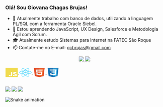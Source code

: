 ### Olá! Sou Giovana Chagas Brujas!

- 🔭 Atualmente trabalho com banco de dados, utilizando a linguagem PL/SQL com a ferramenta Oracle Siebel.
- 🌱 Estou aprendendo JavaScript, UX Design, Salesforce e Metodologia Ágil com Scrum.
- 🎓 Atualmente estudo Sistemas para Internet na FATEC São Roque
- 📫 Contate-me no E-mail: gcbrujas@gmail.com

<div align="center">
  <a href="https://github.com/giochagasb">
  <img height="180em" src="https://github-readme-stats.vercel.app/api?username=giochagasb&show_icons=true&theme=dracula&include_all_commits=true&count_private=true"/>
  <img height="180em" src="https://github-readme-stats.vercel.app/api/top-langs/?username=giochagasb&layout=compact&langs_count=7&theme=dracula"/>
</div>
<div style="display: inline_block"><br>
  <img align="center" alt="Gi-Js" height="30" width="40" src="https://raw.githubusercontent.com/devicons/devicon/master/icons/javascript/javascript-plain.svg">
  <img align="center" alt="Gi-React" height="30" width="40" src="https://raw.githubusercontent.com/devicons/devicon/master/icons/react/react-original.svg">
  <img align="center" alt="Gi-HTML" height="30" width="40" src="https://raw.githubusercontent.com/devicons/devicon/master/icons/html5/html5-original.svg">
  <img align="center" alt="Gi-CSS" height="30" width="40" src="https://raw.githubusercontent.com/devicons/devicon/master/icons/css3/css3-original.svg">
</div>
  
  ##
 
<div> 
  <a href="https://www.instagram.com/gichagasbrujas/" target="_blank"><img src="https://img.shields.io/badge/-Instagram-%23E4405F?style=for-the-badge&logo=instagram&logoColor=white" target="_blank"></a> 
  <a href = "mailto:gcbrujas@gmail.com"><img src="https://img.shields.io/badge/-Gmail-%23333?style=for-the-badge&logo=gmail&logoColor=white" target="_blank"></a>
  <a href="https://www.linkedin.com/in/giovana-chagas-brujas-47054b20b/" target="_blank"><img src="https://img.shields.io/badge/-LinkedIn-%230077B5?style=for-the-badge&logo=linkedin&logoColor=white" target="_blank"></a> 
 
  ![Snake animation](https://github.com/giochagasb/giochagasb/blob/output/github-contribution-grid-snake.svg)
 
</div>
